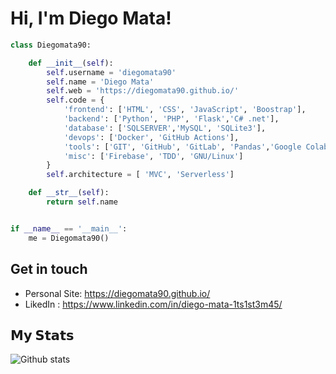 # Hi, I'm Diego Mata!

```python
class Diegomata90:

    def __init__(self):
        self.username = 'diegomata90'
        self.name = 'Diego Mata'
        self.web = 'https://diegomata90.github.io/'
        self.code = {
            'frontend': ['HTML', 'CSS', 'JavaScript', 'Boostrap'],
            'backend': ['Python', 'PHP', 'Flask','C# .net'],
            'database': ['SQLSERVER','MySQL', 'SQLite3'],
            'devops': ['Docker', 'GitHub Actions'],
            'tools': ['GIT', 'GitHub', 'GitLab', 'Pandas','Google Colab' 'Jupyter notebook', 'SQLAlchemy'],
            'misc': ['Firebase', 'TDD', 'GNU/Linux']
        }
        self.architecture = [ 'MVC', 'Serverless']

    def __str__(self):
        return self.name


if __name__ == '__main__':
    me = Diegomata90()


```
## Get in touch

- Personal Site: https://diegomata90.github.io/
- LikedIn : https://www.linkedin.com/in/diego-mata-1ts1st3m45/

## **𝗠𝘆 𝗦𝘁𝗮𝘁𝘀**

![Github stats](https://github-readme-stats.vercel.app/api?username=diegomata90&show_icons=true&hide_border=true)
